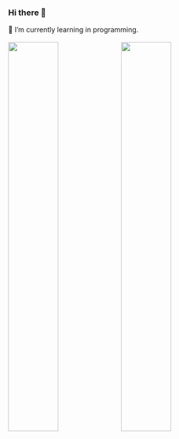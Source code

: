 ### Hi there 👋
🌱 I’m currently learning in programming.
<br>
<br>
<img align="left" width=45% src="https://github-readme-stats.vercel.app/api?username=panitnt&show_icons=true&theme=dracula">
<img align="left" width=45% src="https://github-readme-stats.vercel.app/api/top-langs/?username=panitnt&layout=compact">
<!--
**panitnt/panitnt** is a ✨ _special_ ✨ repository because its `README.md` (this file) appears on your GitHub profile.

Here are some ideas to get you started:

- 🔭 I’m currently working on ...
- 🌱 I’m currently learning ...
- 👯 I’m looking to collaborate on ...
- 🤔 I’m looking for help with ...
- 💬 Ask me about ...
- 📫 How to reach me: ...
- 😄 Pronouns: ...
- ⚡ Fun fact: ...
-->
